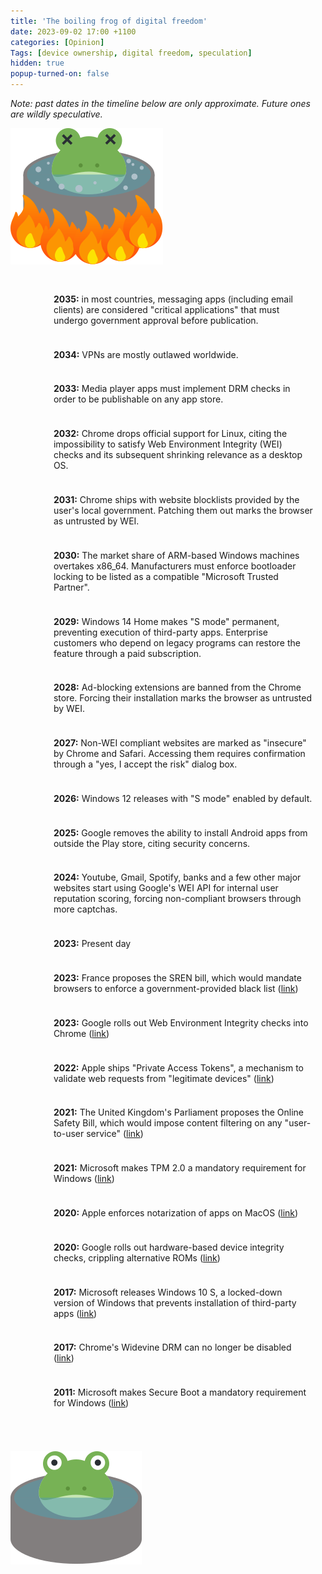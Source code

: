 ```yaml
---
title: 'The boiling frog of digital freedom'
date: 2023-09-02 17:00 +1100
categories: [Opinion]
Tags: [device ownership, digital freedom, speculation]
hidden: true
popup-turned-on: false
---
```


_Note: past dates in the timeline below are only approximate. Future ones are wildly speculative._

<style type="text/css">

.thermometer_stretch {
  min-width: 50px;
  max-width: 50px;
  display: flex;
  flex-direction: column;
}

.thermometer_empty_grad {
  min-height: 10px;
  background-size: 100% 100%;
  background-image: url("/assets/boiling_frog/thermometer_empty.svg");
}

.thermometer_empty_fill {
  flex: 1;
  background-size: 100% 100%;
  background-image: url("/assets/boiling_frog/thermometer_empty_fill.svg");
}

.thermometer_full_grad {
  min-height: 10px;
  background-size: 100% 100%;
  background-image: url("/assets/boiling_frog/thermometer_full.svg");
}

.thermometer_full_fill {
  flex: 1;
  background-size: 100% 100%;
  background-image: url("/assets/boiling_frog/thermometer_full_fill.svg");
}

.thermometer_partial_grad {
  min-height: 10px;
  background-size: 100% 100%;
  background-image: url("/assets/boiling_frog/thermometer_partial.svg");
}

.thermometer_bottom_cap {
  width: 50px;
  height: 50px;
  background-size: 100% 100%;
  background-image: url("/assets/boiling_frog/thermometer_bottom_cap.svg");
  transform: scale(1.2);
}

.thermometer_top_cap {
  width: 50px;
  height: 25px;
  background-size: 100% 100%;
  background-image: url("/assets/boiling_frog/thermometer_top_cap.svg");
}

.entry {
  display: flex;
  align-items: stretch;
  /* margin-left: 3cm; */
  height: auto;
  width: 100%;
}

.entry_text {
  margin: auto 0px auto 0px;
  padding: 0.5cm 0.5cm;
}

</style>

  <img src="/assets/boiling_frog/frog_dead.svg">

  <div class="entry">
    <div class="thermometer_top_cap"></div>
  </div>

  <div class="entry">
    <div class="thermometer_stretch">
      <div class="thermometer_empty_fill"></div>
      <div class="thermometer_empty_grad"></div>
      <div class="thermometer_empty_fill"></div>
    </div>
    <div class="entry_text">
    <b>2035:</b> in most countries, messaging apps (including email clients) are considered "critical applications" that must undergo government approval before publication.
    </div>
  </div>

  <div class="entry">
    <div class="thermometer_stretch">
      <div class="thermometer_empty_fill"></div>
      <div class="thermometer_empty_grad"></div>
      <div class="thermometer_empty_fill"></div>
    </div>
    <div class="entry_text">
    <b>2034:</b> VPNs are mostly outlawed worldwide.
    </div>
  </div>

  <div class="entry">
    <div class="thermometer_stretch">
      <div class="thermometer_empty_fill"></div>
      <div class="thermometer_empty_grad"></div>
      <div class="thermometer_empty_fill"></div>
    </div>
    <div class="entry_text">
    <b>2033:</b> Media player apps must implement DRM checks in order to be publishable on any app store.
    </div>
  </div>

  <div class="entry">
    <div class="thermometer_stretch">
      <div class="thermometer_empty_fill"></div>
      <div class="thermometer_empty_grad"></div>
      <div class="thermometer_empty_fill"></div>
    </div>
    <div class="entry_text">
    <b>2032:</b> Chrome drops official support for Linux, citing the impossibility to satisfy Web Environment Integrity (WEI) checks and its subsequent shrinking relevance as a desktop OS.
    </div>
  </div>

  <div class="entry">
    <div class="thermometer_stretch">
      <div class="thermometer_empty_fill"></div>
      <div class="thermometer_empty_grad"></div>
      <div class="thermometer_empty_fill"></div>
    </div>
    <div class="entry_text">
    <b>2031:</b> Chrome ships with website blocklists provided by the user's local government. Patching them out marks the browser as untrusted by WEI.
    </div>
  </div>

  <div class="entry">
    <div class="thermometer_stretch">
      <div class="thermometer_empty_fill"></div>
      <div class="thermometer_empty_grad"></div>
      <div class="thermometer_empty_fill"></div>
    </div>
    <div class="entry_text">
    <b>2030:</b> The market share of ARM-based Windows machines overtakes x86_64. Manufacturers must enforce bootloader locking to be listed as a compatible "Microsoft Trusted Partner".
    </div>
  </div>

  <div class="entry">
    <div class="thermometer_stretch">
      <div class="thermometer_empty_fill"></div>
      <div class="thermometer_empty_grad"></div>
      <div class="thermometer_empty_fill"></div>
    </div>
    <div class="entry_text">
    <b>2029:</b> Windows 14 Home makes "S mode" permanent, preventing execution of third-party apps. Enterprise customers who depend on legacy programs can restore the feature through a paid subscription.
    </div>
  </div>

  <div class="entry">
    <div class="thermometer_stretch">
      <div class="thermometer_empty_fill"></div>
      <div class="thermometer_empty_grad"></div>
      <div class="thermometer_empty_fill"></div>
    </div>
    <div class="entry_text">
    <b>2028:</b> Ad-blocking extensions are banned from the Chrome store. Forcing their installation marks the browser as untrusted by WEI.
    </div>
  </div>

  <div class="entry">
    <div class="thermometer_stretch">
      <div class="thermometer_empty_fill"></div>
      <div class="thermometer_empty_grad"></div>
      <div class="thermometer_empty_fill"></div>
    </div>
    <div class="entry_text">
    <b>2027:</b> Non-WEI compliant websites are marked as "insecure" by Chrome and Safari. Accessing them requires confirmation through a "yes, I accept the risk" dialog box.
    </div>
  </div>

  <div class="entry">
    <div class="thermometer_stretch">
      <div class="thermometer_empty_fill"></div>
      <div class="thermometer_empty_grad"></div>
      <div class="thermometer_empty_fill"></div>
    </div>
    <div class="entry_text">
    <b>2026:</b> Windows 12 releases with "S mode" enabled by default.
    </div>
  </div>

  <div class="entry">
    <div class="thermometer_stretch">
      <div class="thermometer_empty_fill"></div>
      <div class="thermometer_empty_grad"></div>
      <div class="thermometer_empty_fill"></div>
    </div>
    <div class="entry_text">
    <b>2025:</b> Google removes the ability to install Android apps from outside the Play store, citing security concerns.
    </div>
  </div>

  <div class="entry">
    <div class="thermometer_stretch">
      <div class="thermometer_empty_fill"></div>
      <div class="thermometer_empty_grad"></div>
      <div class="thermometer_empty_fill"></div>
    </div>
    <div class="entry_text">
    <b>2024:</b> Youtube, Gmail, Spotify, banks and a few other major websites start using Google's WEI API for internal user reputation scoring, forcing non-compliant browsers through more captchas.
    </div>
  </div>

  <div class="entry">
    <div class="thermometer_stretch">
      <div class="thermometer_empty_fill"></div>
      <div class="thermometer_partial_grad"></div>
      <div class="thermometer_full_fill"></div>
    </div>
    <div class="entry_text">
    <b>2023:</b> Present day
    </div>
  </div>

  <div class="entry">
    <div class="thermometer_stretch">
      <div class="thermometer_full_fill"></div>
      <div class="thermometer_full_grad"></div>
      <div class="thermometer_full_fill"></div>
    </div>
    <div class="entry_text">
    <b>2023:</b> France proposes the SREN bill, which would mandate browsers to enforce a government-provided black list (<a href="https://www.article19.org/resources/france-proposed-internet-bill-threatens-online-speech/">link</a>)
    </div>
  </div>

  <div class="entry">
    <div class="thermometer_stretch">
      <div class="thermometer_full_fill"></div>
      <div class="thermometer_full_grad"></div>
      <div class="thermometer_full_fill"></div>
    </div>
    <div class="entry_text">
    <b>2023:</b> Google rolls out Web Environment Integrity checks into Chrome (<a href="https://www.fsf.org/blogs/community/web-environment-integrity-is-an-all-out-attack-on-the-free-internet">link</a>)
    </div>
  </div>

  <div class="entry">
    <div class="thermometer_stretch">
      <div class="thermometer_full_fill"></div>
      <div class="thermometer_full_grad"></div>
      <div class="thermometer_full_fill"></div>
    </div>
    <div class="entry_text">
    <b>2022:</b> Apple ships "Private Access Tokens", a mechanism to validate web requests from "legitimate devices" (<a href="https://httptoolkit.com/blog/apple-private-access-tokens-attestation/">link</a>)
    </div>
  </div>

  <div class="entry">
    <div class="thermometer_stretch">
      <div class="thermometer_full_fill"></div>
      <div class="thermometer_full_grad"></div>
      <div class="thermometer_full_fill"></div>
    </div>
    <div class="entry_text">
    <b>2021:</b> The United Kingdom's Parliament proposes the Online Safety Bill, which would impose content filtering on any "user-to-user service" (<a href="https://en.wikipedia.org/wiki/Online_Safety_Bill">link</a>)
    </div>
  </div>

  <div class="entry">
    <div class="thermometer_stretch">
      <div class="thermometer_full_fill"></div>
      <div class="thermometer_full_grad"></div>
      <div class="thermometer_full_fill"></div>
    </div>
    <div class="entry_text">
    <b>2021:</b> Microsoft makes TPM 2.0 a mandatory requirement for Windows (<a href="https://www.theverge.com/2021/6/25/22550376/microsoft-windows-11-tpm-chips-requirement-security">link</a>)
    </div>
  </div>

  <div class="entry">
    <div class="thermometer_stretch">
      <div class="thermometer_full_fill"></div>
      <div class="thermometer_full_grad"></div>
      <div class="thermometer_full_fill"></div>
    </div>
    <div class="entry_text">
    <b>2020:</b> Apple enforces notarization of apps on MacOS (<a href="https://www.macrumors.com/2019/12/23/apple-mac-app-notarization-february-2020/">link</a>)
    </div>
  </div>

  <div class="entry">
    <div class="thermometer_stretch">
      <div class="thermometer_full_fill"></div>
      <div class="thermometer_full_grad"></div>
      <div class="thermometer_full_fill"></div>
    </div>
    <div class="entry_text">
    <b>2020:</b> Google rolls out hardware-based device integrity checks, crippling alternative ROMs (<a href="https://www.androidpolice.com/2020/06/29/googles-dreaded-safetynet-hardware-check-has-been-spotted-in-the-wild/">link</a>)
    </div>
  </div>

  <div class="entry">
    <div class="thermometer_stretch">
      <div class="thermometer_full_fill"></div>
      <div class="thermometer_full_grad"></div>
      <div class="thermometer_full_fill"></div>
    </div>
    <div class="entry_text">
    <b>2017:</b> Microsoft releases Windows 10 S, a locked-down version of Windows that prevents installation of third-party apps (<a href="https://www.techradar.com/news/windows-10-cloud-release-date-news-and-rumors">link</a>)
    </div>
  </div>

  <div class="entry">
    <div class="thermometer_stretch">
      <div class="thermometer_full_fill"></div>
      <div class="thermometer_full_grad"></div>
      <div class="thermometer_full_fill"></div>
    </div>
    <div class="entry_text">
    <b>2017:</b> Chrome's Widevine DRM can no longer be disabled (<a href="https://news.ycombinator.com/item?id=13514415">link</a>)
    </div>
  </div>
  
  <div class="entry">
    <div class="thermometer_stretch">
      <div class="thermometer_full_fill"></div>
      <div class="thermometer_full_grad"></div>
      <div class="thermometer_full_fill"></div>
    </div>
    <div class="entry_text">
    <b>2011:</b> Microsoft makes Secure Boot a mandatory requirement for Windows (<a href="https://en.wikipedia.org/wiki/UEFI#Secure_Boot_criticism">link</a>)
    </div>
  </div>

  <div class="entry">
    <div class="thermometer_bottom_cap"></div>
  </div>

  <img src="/assets/boiling_frog/frog_alive.svg">

